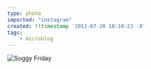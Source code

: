 ```yaml
---
type: photo
imported: "instagram"
created: !!timestamp '2012-07-20 10:10:23 -8'
tags:
    - microblog
---
```

![Soggy Friday](/media/images/photos/2012/07/8775d94df5db98114548f3f93fab1621.jpg)

